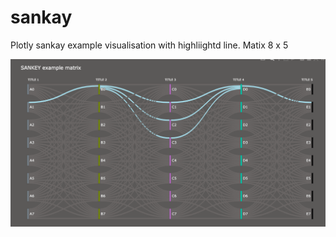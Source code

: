 # sankay
Plotly sankay example visualisation with highliightd line.
Matix 8 x 5


![Sankey matrix](https://github.com/ceflg/sankay/blob/main/sankay_basic_example.png)
